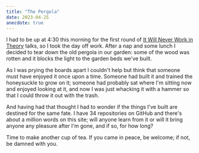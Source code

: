 ```yaml
---
title: "The Pergola"
date: 2023-04-25
anecdote: true
---
```


I had to be up at 4:30 this morning for the first round of [It Will Never Work in Theory][nwit] talks,
so I took the day off work.
After a nap and some lunch I decided to tear down the old pergola in our garden:
some of the wood was rotten and it blocks the light to the garden beds we've built.

As I was prying the boards apart I couldn't help but think that
someone must have enjoyed it once upon a time.
Someone had built it and trained the honeysuckle to grow on it;
someone had probably sat where I'm sitting now and enjoyed looking at it,
and now I was just whacking it with a hammer so that I could throw it out with the trash.

And having had that thought I had to wonder if the things I've built are destined for the same fate.
I have 34 repositories on GitHub and there's about a million words on this site;
will anyone learn from it or will it bring anyone any pleasure after I'm gone,
and if so,
for how long?

Time to make another cup of tea.
If you came in peace, be welcome;
if not, be damned with you.

[nwit]: https://neverworkintheory.org/
